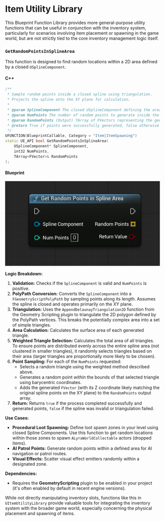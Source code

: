 # Item Utility Library

This Blueprint Function Library provides more general-purpose utility functions that can be useful in conjunction with the inventory system, particularly for scenarios involving item placement or spawning in the game world, but are not strictly tied to the core inventory management logic itself.

### `GetRandomPointsInSplineArea`

This function is designed to find random locations within a 2D area defined by a closed `USplineComponent`.

<!-- tabs:start -->
#### **C++**
```cpp
/**
 * Sample random points inside a closed spline using triangulation.
 * Projects the spline onto the XY plane for calculation.
 *
 * @param SplineComponent The closed USplineComponent defining the area boundary.
 * @param NumPoints The number of random points to generate inside the area.
 * @param RandomPoints (Output) TArray of FVectors representing the generated points (Z coordinate will match the spline's points).
 * @return True if points were successfully generated, false otherwise (e.g., invalid spline, not enough points to triangulate).
 */
UFUNCTION(BlueprintCallable, Category = "Item|ItemSpawning")
static UE_API bool GetRandomPointsInSplineArea(
    USplineComponent* SplineComponent,
    int32 NumPoints,
    TArray<FVector>& RandomPoints
);
```


#### **Blueprint**
<img src=".gitbook/assets/image (165).png" alt="" title="">

<!-- tabs:end -->

**Logic Breakdown:**

1. **Validation:** Checks if the `SplineComponent` is valid and `NumPoints` is positive.
2. **PolyPath Conversion:** Converts the `SplineComponent` into a `FGeometryScriptPolyPath` by sampling points along its length. Assumes the spline is closed and operates primarily on the XY plane.
3. **Triangulation:** Uses the `AppendDelaunayTriangulation2D` function from the Geometry Scripting plugin to triangulate the 2D polygon defined by the PolyPath vertices. This breaks the potentially complex area into a set of simple triangles.
4. **Area Calculation:** Calculates the surface area of each generated triangle.
5. **Weighted Triangle Selection:** Calculates the total area of all triangles. To ensure points are distributed evenly across the entire spline area (not clustered in smaller triangles), it randomly selects triangles based on their area (larger triangles are proportionally more likely to be chosen).
6. **Point Sampling:** For each of the `NumPoints` requested:
   * Selects a random triangle using the weighted method described above.
   * Generates a random point _within_ the bounds of that selected triangle using barycentric coordinates.
   * Adds the generated `FVector` (with its Z coordinate likely matching the original spline points on the XY plane) to the `RandomPoints` output array.
7. **Return:** Returns `true` if the process completed successfully and generated points, `false` if the spline was invalid or triangulation failed.

**Use Cases:**

* **Procedural Loot Spawning:** Define loot spawn zones in your level using closed Spline Components. Use this function to get random locations within those zones to spawn `ALyraWorldCollectable` actors (dropped items).
* **AI Patrol Points:** Generate random points within a defined area for AI navigation or patrol routes.
* **Visual Effects:** Scatter visual effect emitters randomly within a designated zone.

**Dependencies:**

* Requires the **GeometryScripting** plugin to be enabled in your project (it's often enabled by default in recent engine versions).

While not directly manipulating inventory slots, functions like this in `UItemUtilityLibrary` provide valuable tools for integrating the inventory system with the broader game world, especially concerning the physical placement and spawning of items.

